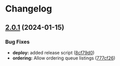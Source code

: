 # Changelog

## [2.0.1](https://github.com/zone-eu/zmta-webadmin/compare/v2.0.0...v2.0.1) (2024-01-15)


### Bug Fixes

* **deploy:** added release script ([8cf79d0](https://github.com/zone-eu/zmta-webadmin/commit/8cf79d04779938ed013dfe46729013e67612a19c))
* **ordering:** Allow ordering queue listings ([777cf26](https://github.com/zone-eu/zmta-webadmin/commit/777cf26395eec73fe534b4cc07a0e125ba95196c))

